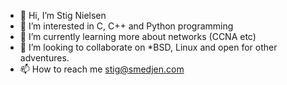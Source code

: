 - 👋 Hi, I’m Stig Nielsen
- 👀 I’m interested in C, C++ and Python programming
- 🌱 I’m currently learning more about networks (CCNA etc)
- 💞️ I’m looking to collaborate on *BSD, Linux and open for other adventures.
- 📫 How to reach me stig@smedjen.com

<!---
corekartana/corekartana is a ✨ special ✨ repository because its `README.md` (this file) appears on your GitHub profile.
You can click the Preview link to take a look at your changes.
--->
